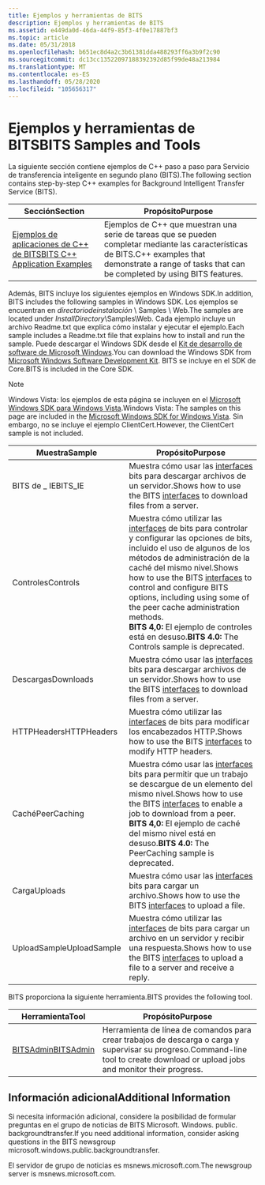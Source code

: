 ```yaml
---
title: Ejemplos y herramientas de BITS
description: Ejemplos y herramientas de BITS
ms.assetid: e449da0d-46da-44f9-85f3-4f0e17887bf3
ms.topic: article
ms.date: 05/31/2018
ms.openlocfilehash: b651ec8d4a2c3b61381dda488293ff6a3b9f2c90
ms.sourcegitcommit: dc13cc13522097188392392d85f99de48a213984
ms.translationtype: MT
ms.contentlocale: es-ES
ms.lasthandoff: 05/28/2020
ms.locfileid: "105656317"
---
```

# <a name="bits-samples-and-tools"></a><span data-ttu-id="76b8c-103">Ejemplos y herramientas de BITS</span><span class="sxs-lookup"><span data-stu-id="76b8c-103">BITS Samples and Tools</span></span>

<span data-ttu-id="76b8c-104">La siguiente sección contiene ejemplos de C++ paso a paso para Servicio de transferencia inteligente en segundo plano (BITS).</span><span class="sxs-lookup"><span data-stu-id="76b8c-104">The following section contains step-by-step C++ examples for Background Intelligent Transfer Service (BITS).</span></span>



| <span data-ttu-id="76b8c-105">Sección</span><span class="sxs-lookup"><span data-stu-id="76b8c-105">Section</span></span>                                                            | <span data-ttu-id="76b8c-106">Propósito</span><span class="sxs-lookup"><span data-stu-id="76b8c-106">Purpose</span></span>                                                                                      |
|--------------------------------------------------------------------|----------------------------------------------------------------------------------------------|
| [<span data-ttu-id="76b8c-107">Ejemplos de aplicaciones de C++ de BITS</span><span class="sxs-lookup"><span data-stu-id="76b8c-107">BITS C++ Application Examples</span></span>](bits-c---application-examples.md) | <span data-ttu-id="76b8c-108">Ejemplos de C++ que muestran una serie de tareas que se pueden completar mediante las características de BITS.</span><span class="sxs-lookup"><span data-stu-id="76b8c-108">C++ examples that demonstrate a range of tasks that can be completed by using BITS features.</span></span> |



 

<span data-ttu-id="76b8c-109">Además, BITS incluye los siguientes ejemplos en Windows SDK.</span><span class="sxs-lookup"><span data-stu-id="76b8c-109">In addition, BITS includes the following samples in Windows SDK.</span></span> <span data-ttu-id="76b8c-110">Los ejemplos se encuentran en *directoriodeinstalación* \\ Samples \\ Web.</span><span class="sxs-lookup"><span data-stu-id="76b8c-110">The samples are located under *InstallDirectory*\\Samples\\Web.</span></span> <span data-ttu-id="76b8c-111">Cada ejemplo incluye un archivo Readme.txt que explica cómo instalar y ejecutar el ejemplo.</span><span class="sxs-lookup"><span data-stu-id="76b8c-111">Each sample includes a Readme.txt file that explains how to install and run the sample.</span></span> <span data-ttu-id="76b8c-112">Puede descargar el Windows SDK desde el [Kit de desarrollo de software de Microsoft Windows](https://msdn.microsoft.com/windowsserver/bb980924.aspx).</span><span class="sxs-lookup"><span data-stu-id="76b8c-112">You can download the Windows SDK from [Microsoft Windows Software Development Kit](https://msdn.microsoft.com/windowsserver/bb980924.aspx).</span></span> <span data-ttu-id="76b8c-113">BITS se incluye en el SDK de Core.</span><span class="sxs-lookup"><span data-stu-id="76b8c-113">BITS is included in the Core SDK.</span></span>

> [!Note]  
> <span data-ttu-id="76b8c-114">Windows Vista: los ejemplos de esta página se incluyen en el [Microsoft Windows SDK para Windows Vista](https://www.microsoft.com/download/details.aspx?id=30998).</span><span class="sxs-lookup"><span data-stu-id="76b8c-114">Windows Vista: The samples on this page are included in the [Microsoft Windows SDK for Windows Vista](https://www.microsoft.com/download/details.aspx?id=30998).</span></span> <span data-ttu-id="76b8c-115">Sin embargo, no se incluye el ejemplo ClientCert.</span><span class="sxs-lookup"><span data-stu-id="76b8c-115">However, the ClientCert sample is not included.</span></span>

 



| <span data-ttu-id="76b8c-116">Muestra</span><span class="sxs-lookup"><span data-stu-id="76b8c-116">Sample</span></span>       | <span data-ttu-id="76b8c-117">Propósito</span><span class="sxs-lookup"><span data-stu-id="76b8c-117">Purpose</span></span>                                                                                                                                                                                                                                  |
|--------------|------------------------------------------------------------------------------------------------------------------------------------------------------------------------------------------------------------------------------------------|
| <span data-ttu-id="76b8c-118">BITS de \_ IE</span><span class="sxs-lookup"><span data-stu-id="76b8c-118">BITS\_IE</span></span>     | <span data-ttu-id="76b8c-119">Muestra cómo usar las [interfaces](bits-interfaces.md) bits para descargar archivos de un servidor.</span><span class="sxs-lookup"><span data-stu-id="76b8c-119">Shows how to use the BITS [interfaces](bits-interfaces.md) to download files from a server.</span></span>                                                                                                                                             |
| <span data-ttu-id="76b8c-120">Controles</span><span class="sxs-lookup"><span data-stu-id="76b8c-120">Controls</span></span>     | <span data-ttu-id="76b8c-121">Muestra cómo utilizar las [interfaces](bits-interfaces.md) de bits para controlar y configurar las opciones de bits, incluido el uso de algunos de los métodos de administración de la caché del mismo nivel.</span><span class="sxs-lookup"><span data-stu-id="76b8c-121">Shows how to use the BITS [interfaces](bits-interfaces.md) to control and configure BITS options, including using some of the peer cache administration methods.</span></span><br/> <span data-ttu-id="76b8c-122">**BITS 4,0:** El ejemplo de controles está en desuso.</span><span class="sxs-lookup"><span data-stu-id="76b8c-122">**BITS 4.0:** The Controls sample is deprecated.</span></span><br/> |
| <span data-ttu-id="76b8c-123">Descargas</span><span class="sxs-lookup"><span data-stu-id="76b8c-123">Downloads</span></span>    | <span data-ttu-id="76b8c-124">Muestra cómo usar las [interfaces](bits-interfaces.md) bits para descargar archivos de un servidor.</span><span class="sxs-lookup"><span data-stu-id="76b8c-124">Shows how to use the BITS [interfaces](bits-interfaces.md) to download files from a server.</span></span>                                                                                                                                             |
| <span data-ttu-id="76b8c-125">HTTPHeaders</span><span class="sxs-lookup"><span data-stu-id="76b8c-125">HTTPHeaders</span></span>  | <span data-ttu-id="76b8c-126">Muestra cómo utilizar las [interfaces](bits-interfaces.md) de bits para modificar los encabezados HTTP.</span><span class="sxs-lookup"><span data-stu-id="76b8c-126">Shows how to use the BITS [interfaces](bits-interfaces.md) to modify HTTP headers.</span></span>                                                                                                                                                      |
| <span data-ttu-id="76b8c-127">Caché</span><span class="sxs-lookup"><span data-stu-id="76b8c-127">PeerCaching</span></span>  | <span data-ttu-id="76b8c-128">Muestra cómo usar las [interfaces](bits-interfaces.md) bits para permitir que un trabajo se descargue de un elemento del mismo nivel.</span><span class="sxs-lookup"><span data-stu-id="76b8c-128">Shows how to use the BITS [interfaces](bits-interfaces.md) to enable a job to download from a peer.</span></span><br/> <span data-ttu-id="76b8c-129">**BITS 4,0:** El ejemplo de caché del mismo nivel está en desuso.</span><span class="sxs-lookup"><span data-stu-id="76b8c-129">**BITS 4.0:** The PeerCaching sample is deprecated.</span></span><br/>                                                           |
| <span data-ttu-id="76b8c-130">Carga</span><span class="sxs-lookup"><span data-stu-id="76b8c-130">Uploads</span></span>      | <span data-ttu-id="76b8c-131">Muestra cómo usar las [interfaces](bits-interfaces.md) bits para cargar un archivo.</span><span class="sxs-lookup"><span data-stu-id="76b8c-131">Shows how to use the BITS [interfaces](bits-interfaces.md) to upload a file.</span></span>                                                                                                                                                            |
| <span data-ttu-id="76b8c-132">UploadSample</span><span class="sxs-lookup"><span data-stu-id="76b8c-132">UploadSample</span></span> | <span data-ttu-id="76b8c-133">Muestra cómo utilizar las [interfaces](bits-interfaces.md) de bits para cargar un archivo en un servidor y recibir una respuesta.</span><span class="sxs-lookup"><span data-stu-id="76b8c-133">Shows how to use the BITS [interfaces](bits-interfaces.md) to upload a file to a server and receive a reply.</span></span>                                                                                                                            |



 

<span data-ttu-id="76b8c-134">BITS proporciona la siguiente herramienta.</span><span class="sxs-lookup"><span data-stu-id="76b8c-134">BITS provides the following tool.</span></span>



| <span data-ttu-id="76b8c-135">Herramienta</span><span class="sxs-lookup"><span data-stu-id="76b8c-135">Tool</span></span>                            | <span data-ttu-id="76b8c-136">Propósito</span><span class="sxs-lookup"><span data-stu-id="76b8c-136">Purpose</span></span>                                                                         |
|---------------------------------|---------------------------------------------------------------------------------|
| [<span data-ttu-id="76b8c-137">BITSAdmin</span><span class="sxs-lookup"><span data-stu-id="76b8c-137">BITSAdmin</span></span>](bitsadmin-tool.md) | <span data-ttu-id="76b8c-138">Herramienta de línea de comandos para crear trabajos de descarga o carga y supervisar su progreso.</span><span class="sxs-lookup"><span data-stu-id="76b8c-138">Command-line tool to create download or upload jobs and monitor their progress.</span></span> |



 

## <a name="additional-information"></a><span data-ttu-id="76b8c-139">Información adicional</span><span class="sxs-lookup"><span data-stu-id="76b8c-139">Additional Information</span></span>

<span data-ttu-id="76b8c-140">Si necesita información adicional, considere la posibilidad de formular preguntas en el grupo de noticias de BITS Microsoft. Windows. public. backgroundtransfer.</span><span class="sxs-lookup"><span data-stu-id="76b8c-140">If you need additional information, consider asking questions in the BITS newsgroup microsoft.windows.public.backgroundtransfer.</span></span>

<span data-ttu-id="76b8c-141">El servidor de grupo de noticias es msnews.microsoft.com.</span><span class="sxs-lookup"><span data-stu-id="76b8c-141">The newsgroup server is msnews.microsoft.com.</span></span>

 

 





